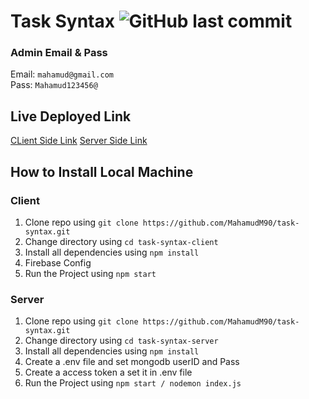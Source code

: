 # Task Syntax ![GitHub last commit](https://img.shields.io/github/last-commit/mahamudm90/task-syntax?color=blue&label=Task%20Syntax%20Project%20Last%20Commit&logo=github&logoColor=blue&style=social)


### Admin Email & Pass
Email: `mahamud@gmail.com` <br>
Pass: `Mahamud123456@`

## Live Deployed Link
[CLient Side Link](https://task-syntax.web.app)
[Server Side Link](https://task-syntax.vercel.app/)


## How to Install Local Machine

### Client 
1. Clone repo using `git clone https://github.com/MahamudM90/task-syntax.git`
2. Change directory using `cd task-syntax-client`
3. Install all dependencies using `npm install`
4. Firebase Config 
5. Run the Project using `npm start`


### Server
1. Clone repo using `git clone https://github.com/MahamudM90/task-syntax.git`
2. Change directory using `cd task-syntax-server`
3. Install all dependencies using `npm install`
4. Create a .env file and set mongodb userID and Pass
5. Create a access token a set it in .env file 
6. Run the Project using `npm start / nodemon index.js`